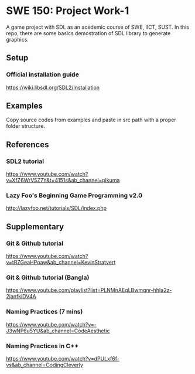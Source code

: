 # SWE 150: Project Work-1

A game project with SDL as an acedemic course of SWE, IICT, SUST. In this repo, there are some basics demostration of SDL library to generate graphics.

## Setup

### Official installation guide

<https://wiki.libsdl.org/SDL2/Installation>

## Examples

Copy source codes from examples and paste in src path with a proper folder structure.

## References

### SDL2 tutorial

<https://www.youtube.com/watch?v=XfZ6WrV5Z7Y&t=4151s&ab_channel=pikuma>

### Lazy Foo's Beginning Game Programming v2.0

<http://lazyfoo.net/tutorials/SDL/index.php>

## Supplementary

### Git & Github tutorial

<https://www.youtube.com/watch?v=tRZGeaHPoaw&ab_channel=KevinStratvert>

### Git & Github tutorial (Bangla)

<https://www.youtube.com/playlist?list=PLNMnAEqLBwmqnr-hhIa2z-2janfklDV4A>

### Naming Practices (7 mins)

<https://www.youtube.com/watch?v=-J3wNP6u5YU&ab_channel=CodeAesthetic>

### Naming Practices in C++

<https://www.youtube.com/watch?v=dPULxf6f-vs&ab_channel=CodingCleverly>
